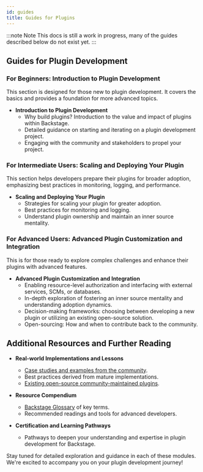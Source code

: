 ```yaml
---
id: guides
title: Guides for Plugins
---
```


:::note Note
This docs is still a work in progress, many of the guides described below do not exist yet.
:::

## Guides for Plugin Development

### For Beginners: Introduction to Plugin Development

This section is designed for those new to plugin development. It covers the basics and provides a foundation for more advanced topics.

- **Introduction to Plugin Development**
  - Why build plugins? Introduction to the value and impact of plugins within Backstage.
  - Detailed guidance on starting and iterating on a plugin development project.
  - Engaging with the community and stakeholders to propel your project.

### For Intermediate Users: Scaling and Deploying Your Plugin

This section helps developers prepare their plugins for broader adoption, emphasizing best practices in monitoring, logging, and performance.

- **Scaling and Deploying Your Plugin**
  - Strategies for scaling your plugin for greater adoption.
  - Best practices for monitoring and logging.
  - Understand plugin ownership and maintain an inner source mentality.

### For Advanced Users: Advanced Plugin Customization and Integration

This is for those ready to explore complex challenges and enhance their plugins with advanced features.

- **Advanced Plugin Customization and Integration**
  - Enabling resource-level authorization and interfacing with external services, SCMs, or databases.
  - In-depth exploration of fostering an inner source mentality and understanding adoption dynamics.
  - Decision-making frameworks: choosing between developing a new plugin or utilizing an existing open-source solution.
  - Open-sourcing: How and when to contribute back to the community.

## Additional Resources and Further Reading

- **Real-world Implementations and Lessons**

  - [Case studies and examples from the community](https://github.com/backstage/community#newsletters).
  - Best practices derived from mature implementations.
  - [Existing open-source community-maintained plugins](https://github.com/backstage/community-plugins).

- **Resource Compendium**

  - [Backstage Glossary](https://backstage.io/docs/references/glossary) of key terms.
  - Recommended readings and tools for advanced developers.

- **Certification and Learning Pathways**
  - Pathways to deepen your understanding and expertise in plugin development for Backstage.

Stay tuned for detailed exploration and guidance in each of these modules. We're excited to accompany you on your plugin development journey!
